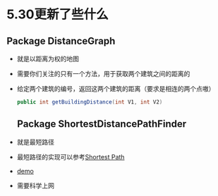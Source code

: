 # 5.30更新了些什么

## Package DistanceGraph

- 就是以距离为权的地图

- 需要你们关注的只有一个方法，用于获取两个建筑之间的距离的

- 给定两个建筑的编号，返回这两个建筑的距离（要求是相连的两个点嗷）

  ```java
  public int getBuildingDistance(int V1, int V2)
  ```

  ## Package ShortestDistancePathFinder

- 就是最短路径

- 最短路径的实现可以参考[Shortest Path](https://www.youtube.com/watch?v=iMoFtG1md3w&feature=youtu.be&t=5m03s)

- [demo](https://docs.google.com/presentation/d/1_bw2z1ggUkquPdhl7gwdVBoTaoJmaZdpkV6MoAgxlJc/pub?start=false&loop=false&delayms=3000)

- 需要科学上网